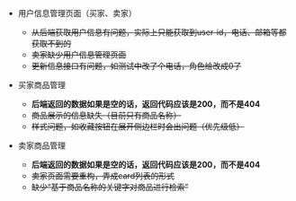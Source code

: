 * 用户信息管理页面（买家、卖家）
  * ~~从后端获取用户信息有问题，实际上只能获取到user-id，电话、邮箱等都获取不到的~~
  * ~~卖家缺少用户信息管理页面~~
  * ~~更新信息接口有问题，如测试中改了个电话，角色给改成0了~~

* 买家商品管理
  * __后端返回的数据如果是空的话，返回代码应该是200，而不是404__
  * ~~商品展示的信息缺失（目前只有商品名称）~~
  * ~~样式问题，如收藏按钮在展开侧边栏时会出问题（优先级低）~~
  
* 卖家商品管理
  * __后端返回的数据如果是空的话，返回代码应该是200，而不是404__
  * ~~卖家页面需要重构，弄成card列表的形式~~
  * ~~缺少“基于商品名称的关键字对商品进行检索”~~

